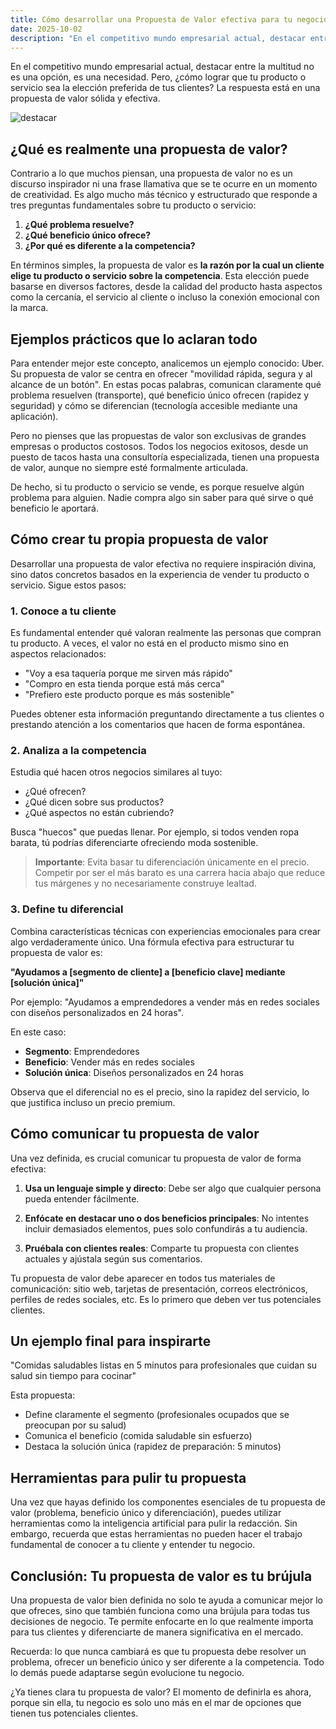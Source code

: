 ```yaml
---
title: Cómo desarrollar una Propuesta de Valor efectiva para tu negocio
date: 2025-10-02
description: "En el competitivo mundo empresarial actual, destacar entre la multitud no es una opción, es una necesidad. Pero, ¿cómo lograr que tu producto o servicio sea la elección preferida de tus clientes? La respuesta está en una propuesta de valor sólida y efectiva."
---
```




En el competitivo mundo empresarial actual, destacar entre la multitud no es una opción, es una necesidad. Pero, ¿cómo lograr que tu producto o servicio sea la elección preferida de tus clientes? La respuesta está en una propuesta de valor sólida y efectiva.

![destacar](http://bengar.com/blog/wp-content/uploads/destacar-color-lapiz.jpeg)

## ¿Qué es realmente una propuesta de valor?

Contrario a lo que muchos piensan, una propuesta de valor no es un discurso inspirador ni una frase llamativa que se te ocurre en un momento de creatividad. Es algo mucho más técnico y estructurado que responde a tres preguntas fundamentales sobre tu producto o servicio:

1. **¿Qué problema resuelve?**
2. **¿Qué beneficio único ofrece?**
3. **¿Por qué es diferente a la competencia?**

En términos simples, la propuesta de valor es **la razón por la cual un cliente elige tu producto o servicio sobre la competencia**. Esta elección puede basarse en diversos factores, desde la calidad del producto hasta aspectos como la cercanía, el servicio al cliente o incluso la conexión emocional con la marca.

## Ejemplos prácticos que lo aclaran todo

Para entender mejor este concepto, analicemos un ejemplo conocido: Uber. Su propuesta de valor se centra en ofrecer "movilidad rápida, segura y al alcance de un botón". En estas pocas palabras, comunican claramente qué problema resuelven (transporte), qué beneficio único ofrecen (rapidez y seguridad) y cómo se diferencian (tecnología accesible mediante una aplicación).

Pero no pienses que las propuestas de valor son exclusivas de grandes empresas o productos costosos. Todos los negocios exitosos, desde un puesto de tacos hasta una consultoría especializada, tienen una propuesta de valor, aunque no siempre esté formalmente articulada.

De hecho, si tu producto o servicio se vende, es porque resuelve algún problema para alguien. Nadie compra algo sin saber para qué sirve o qué beneficio le aportará.

## Cómo crear tu propia propuesta de valor

Desarrollar una propuesta de valor efectiva no requiere inspiración divina, sino datos concretos basados en la experiencia de vender tu producto o servicio. Sigue estos pasos:

### 1. Conoce a tu cliente

Es fundamental entender qué valoran realmente las personas que compran tu producto. A veces, el valor no está en el producto mismo sino en aspectos relacionados:

- "Voy a esa taquería porque me sirven más rápido"
- "Compro en esta tienda porque está más cerca"
- "Prefiero este producto porque es más sostenible"

Puedes obtener esta información preguntando directamente a tus clientes o prestando atención a los comentarios que hacen de forma espontánea.

### 2. Analiza a la competencia

Estudia qué hacen otros negocios similares al tuyo:
- ¿Qué ofrecen?
- ¿Qué dicen sobre sus productos?
- ¿Qué aspectos no están cubriendo?

Busca "huecos" que puedas llenar. Por ejemplo, si todos venden ropa barata, tú podrías diferenciarte ofreciendo moda sostenible.

> **Importante**: Evita basar tu diferenciación únicamente en el precio. Competir por ser el más barato es una carrera hacia abajo que reduce tus márgenes y no necesariamente construye lealtad.

### 3. Define tu diferencial

Combina características técnicas con experiencias emocionales para crear algo verdaderamente único. Una fórmula efectiva para estructurar tu propuesta de valor es:

**"Ayudamos a [segmento de cliente] a [beneficio clave] mediante [solución única]"**

Por ejemplo: "Ayudamos a emprendedores a vender más en redes sociales con diseños personalizados en 24 horas".

En este caso:
- **Segmento**: Emprendedores
- **Beneficio**: Vender más en redes sociales
- **Solución única**: Diseños personalizados en 24 horas

Observa que el diferencial no es el precio, sino la rapidez del servicio, lo que justifica incluso un precio premium.

## Cómo comunicar tu propuesta de valor

Una vez definida, es crucial comunicar tu propuesta de valor de forma efectiva:

1. **Usa un lenguaje simple y directo**: Debe ser algo que cualquier persona pueda entender fácilmente.

2. **Enfócate en destacar uno o dos beneficios principales**: No intentes incluir demasiados elementos, pues solo confundirás a tu audiencia.

3. **Pruébala con clientes reales**: Comparte tu propuesta con clientes actuales y ajústala según sus comentarios.

Tu propuesta de valor debe aparecer en todos tus materiales de comunicación: sitio web, tarjetas de presentación, correos electrónicos, perfiles de redes sociales, etc. Es lo primero que deben ver tus potenciales clientes.

## Un ejemplo final para inspirarte

"Comidas saludables listas en 5 minutos para profesionales que cuidan su salud sin tiempo para cocinar"

Esta propuesta:
- Define claramente el segmento (profesionales ocupados que se preocupan por su salud)
- Comunica el beneficio (comida saludable sin esfuerzo)
- Destaca la solución única (rapidez de preparación: 5 minutos)

## Herramientas para pulir tu propuesta

Una vez que hayas definido los componentes esenciales de tu propuesta de valor (problema, beneficio único y diferenciación), puedes utilizar herramientas como la inteligencia artificial para pulir la redacción. Sin embargo, recuerda que estas herramientas no pueden hacer el trabajo fundamental de conocer a tu cliente y entender tu negocio.

## Conclusión: Tu propuesta de valor es tu brújula

Una propuesta de valor bien definida no solo te ayuda a comunicar mejor lo que ofreces, sino que también funciona como una brújula para todas tus decisiones de negocio. Te permite enfocarte en lo que realmente importa para tus clientes y diferenciarte de manera significativa en el mercado.

Recuerda: lo que nunca cambiará es que tu propuesta debe resolver un problema, ofrecer un beneficio único y ser diferente a la competencia. Todo lo demás puede adaptarse según evolucione tu negocio.

¿Ya tienes clara tu propuesta de valor? El momento de definirla es ahora, porque sin ella, tu negocio es solo uno más en el mar de opciones que tienen tus potenciales clientes.
